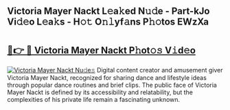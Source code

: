 ## Victoria Mayer Nackt L𝚎a𝚔ed N𝚞𝚍e - Part-kJo Vi𝚍𝚎o L𝚎a𝚔s - H𝚘𝚝 O𝚗𝚕yf𝚊ns P𝚑𝚘tos EWzXa

# <h2><a href="http://kf50j9.oniu.top/?m=Victoria+Mayer+Nackt">🔗👉 🔴 Victoria Mayer Nackt P𝚑ot𝚘𝚜 V𝚒d𝚎o</a></h2>

[![Victoria Mayer Nackt Nu𝚍e𝚜](https://i.imgur.com/0qMVB7G.gif)](http://kf50j9.oniu.top/?m=Victoria+Mayer+Nackt)
Digital content creator and amusement giver Victoria Mayer Nackt, recognized for sharing dance and lifestyle ideas through popular dance routines and brief clips. The public face of Victoria Mayer Nackt is defined by its accessibility and relatability, but the complexities of his private life remain a fascinating unknown.  
